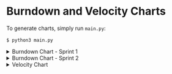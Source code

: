 # Burndown and Velocity Charts

To generate charts, simply run `main.py`:

```
$ python3 main.py
```

<details><summary>Burndown Chart - Sprint 1</summary>
<img src="exported/burndown_chart_sprint_1.png" height="400px" alt="Burndown Chart - Sprint 1">
</details>

<details><summary>Burndown Chart - Sprint 2</summary>
<img src="exported/burndown_chart_sprint_2.png" height="400px" alt="Burndown Chart - Sprint 2">
</details>

<details><summary>Velocity Chart</summary>
<img src="exported/velocity_chart.png" height="400px" alt="Velocity Chart">
</details>
